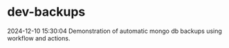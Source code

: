 # dev-backups
2024-12-10 15:30:04 Demonstration of automatic mongo db backups using workflow and actions.
